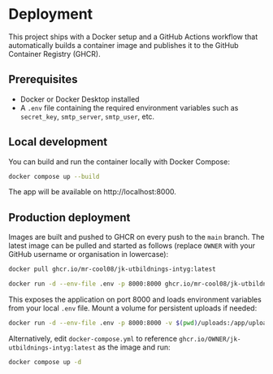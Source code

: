 # Deployment

This project ships with a Docker setup and a GitHub Actions workflow that automatically builds a container image and publishes it to the GitHub Container Registry (GHCR).

## Prerequisites

- Docker or Docker Desktop installed
- A `.env` file containing the required environment variables such as `secret_key`, `smtp_server`, `smtp_user`, etc.

## Local development

You can build and run the container locally with Docker Compose:

```bash
docker compose up --build
```

The app will be available on http://localhost:8000.

## Production deployment

Images are built and pushed to GHCR on every push to the `main` branch. The latest image can be pulled and started as follows (replace `OWNER` with your GitHub username or organisation in lowercase):

```bash
docker pull ghcr.io/mr-cool08/jk-utbildnings-intyg:latest

docker run -d --env-file .env -p 8000:8000 ghcr.io/mr-cool08/jk-utbildnings-intyg:latest
```

This exposes the application on port 8000 and loads environment variables from your local `.env` file. Mount a volume for persistent uploads if needed:

```bash
docker run -d --env-file .env -p 8000:8000 -v $(pwd)/uploads:/app/uploads ghcr.io/OWNER/jk-utbildnings-intyg:latest
```

Alternatively, edit `docker-compose.yml` to reference `ghcr.io/OWNER/jk-utbildnings-intyg:latest` as the image and run:

```bash
docker compose up -d
```

